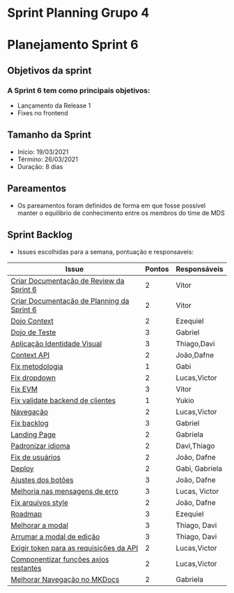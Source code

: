 # Sprint Planning Grupo 4

# Planejamento Sprint 6

## Objetivos da sprint

### A Sprint 6 tem como principais objetivos: 

- Lançamento da Release 1
- Fixes no frontend

## Tamanho da Sprint

- Início: 19/03/2021
- Término: 26/03/2021
- Duração: 8 dias

## Pareamentos

- Os pareamentos foram definidos de forma em que fosse possível manter o equilibrio de conhecimento entre os membros do time de MDS

## Sprint Backlog

- Issues escolhidas para a semana, pontuação e responsaveis:

|Issue|Pontos|Responsáveis|
|--|--|--|
|[Criar Documentação de Review da Sprint 6]("https://github.com/fga-eps-mds/2020-2-G4/issues/83")|2|Vitor|
|[Criar Documentação de Planning da Sprint 6]("https://github.com/fga-eps-mds/2020-2-G4/issues/82")|2|Vitor|
|[Dojo Context]("https://github.com/fga-eps-mds/2020-2-G4/issues/91")|2|Ezequiel|
|[Dojo de Teste]("https://github.com/fga-eps-mds/2020-2-G4/issues/90")|3|Gabriel|
|[Aplicação Identidade Visual]("https://github.com/fga-eps-mds/2020-2-G4/issues/112")|3|Thiago,Davi|
|[Context API]("https://github.com/fga-eps-mds/2020-2-G4/issues/108")|2|João,Dafne|
|[Fix metodologia]("https://github.com/fga-eps-mds/2020-2-G4/issues/111")|1|Gabi|
|[Fix dropdown]("https://github.com/fga-eps-mds/2020-2-G4/issues/109")|2|Lucas,Victor|
|[Fix EVM]("https://github.com/fga-eps-mds/2020-2-G4/issues/114")|3|Vitor|
|[Fix validate backend de clientes]("https://github.com/fga-eps-mds/2020-2-G4/issues/126")|1|Yukio|
|[Navegação]("https://github.com/fga-eps-mds/2020-2-G4/issues/113")|2|Lucas,Victor|
|[Fix backlog]("https://github.com/fga-eps-mds/2020-2-G4/issues/107")|3|Gabriel|
|[Landing Page]("https://github.com/fga-eps-mds/2020-2-G4/issues/116")|2|Gabriela|
|[Padronizar idioma]("https://github.com/fga-eps-mds/2020-2-G4/issues/115")|2|Davi,Thiago|
|[Fix de usuários]("https://github.com/fga-eps-mds/2020-2-G4/issues/120")|2|João, Dafne|
|[Deploy]("https://github.com/fga-eps-mds/2020-2-G4/issues/141")|2|Gabi, Gabriela|
|[Ajustes dos botões]("https://github.com/fga-eps-mds/2020-2-G4/issues/110")|3|João, Dafne|
|[Melhoria nas mensagens de erro]("https://github.com/fga-eps-mds/2020-2-G4/issues/117")|3|Lucas, Victor|
|[Fix arquivos style]("https://github.com/fga-eps-mds/2020-2-G4/issues/118")|2|João, Dafne|
|[Roadmap]("https://github.com/fga-eps-mds/2020-2-G4/issues/118")|3|Ezequiel|
|[Melhorar a modal]("https://github.com/fga-eps-mds/2020-2-G4/issues/122")|3|Thiago, Davi|
|[Arrumar a modal de edição]("https://github.com/fga-eps-mds/2020-2-G4/issues/123")|3|Thiago, Davi|
|[Exigir token para as requisições da API]("https://github.com/fga-eps-mds/2020-2-G4/issues/124")|2|Lucas,Victor|
|[Componentizar funções axios restantes]("https://github.com/fga-eps-mds/2020-2-G4/issues/125")|2|Lucas,Victor|
|[Melhorar Navegação no MKDocs]("https://github.com/fga-eps-mds/2020-2-G4/issues/127")|2|Gabriela|

